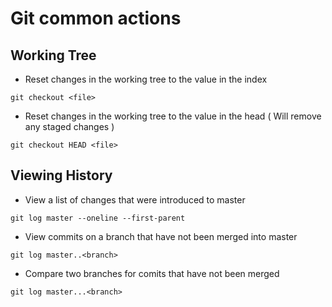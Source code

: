 # Git common actions

## Working Tree

- Reset changes in the working tree to the value in the index

```
git checkout <file>
```

- Reset changes in the working tree to the value in the head ( Will remove any staged changes ) 

```
git checkout HEAD <file>  
```


## Viewing History

- View a list of changes that were introduced to master

```
git log master --oneline --first-parent
```

- View commits on a branch that have not been merged into master

```
git log master..<branch>
```

- Compare two branches for comits that have not been merged
```
git log master...<branch>
```

